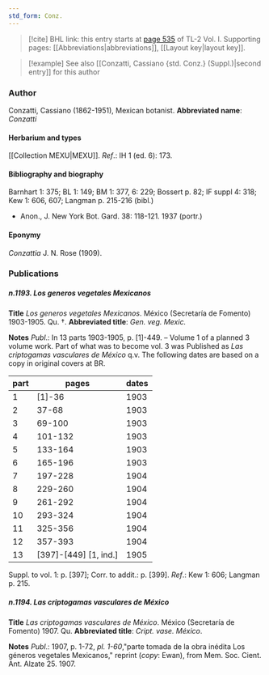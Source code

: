 ```yaml
---
std_form: Conz.
---
```


> [!cite] BHL link: this entry starts at [page 535](https://www.biodiversitylibrary.org/page/33120666) of TL-2 Vol. I.
> Supporting pages: [[Abbreviations|abbreviations]], [[Layout key|layout key]].

> [!example] See also [[Conzatti, Cassiano {std. Conz.} (Suppl.)|second entry]] for this author

### Author

Conzatti, Cassiano (1862-1951), Mexican botanist. 
**Abbreviated name**: *Conzatti*

#### Herbarium and types

[[Collection MEXU|MEXU]].
*Ref*.: IH 1 (ed. 6): 173.

#### Bibliography and biography

Barnhart 1: 375; BL 1: 149; BM 1: 377, 6: 229; Bossert p. 82; IF suppl 4: 318; Kew 1: 606, 607; Langman p. 215-216 (bibl.)
- Anon., J. New York Bot. Gard. 38: 118-121. 1937 (portr.)

#### Eponymy

*Conzattia* J. N. Rose (1909).

### Publications

##### n.1193. Los generos vegetales Mexicanos

**Title**
*Los generos vegetales Mexicanos*. México (Secretaría de Fomento) 1903-1905. Qu. †.
**Abbreviated title**: *Gen. veg. Mexic.*

**Notes**
*Publ*.: In 13 parts 1903-1905, p. \[1\]-449. – Volume 1 of a planned 3 volume work. Part of what was to become vol. 3 was Published as *Las criptogamas vasculares de México* q.v. The following dates are based on a copy in original covers at BR.

|part	|pages	|dates	|
|---	|---	|---	|
|1	|\[1\]-36	|1903	|
|2	|37-68	|1903	|
|3	|69-100	|1903	|
|4	|101-132	|1903	|
|5	|133-164	|1903	|
|6	|165-196	|1903	|
|7	|197-228	|1904|
|8	|229-260	|1904|
|9	|261-292	|1904|
|10	|293-324	|1904|
|11	|325-356	|1904|
|12	|357-393	|1904|
|13	|\[397\]-\[449\] \[1, ind.\]	|1905|

Suppl. to vol. 1: p. \[397\]; Corr. to addit.: p. \[399\].
*Ref*.: Kew 1: 606; Langman p. 215.

##### n.1194. Las criptogamas vasculares de México

**Title**
*Las criptogamas vasculares de México*. México (Secretaría de Fomento) 1907. Qu.
**Abbreviated title**: *Cript. vase. México*.

**Notes**
*Publ*.: 1907, p. 1-72, *pl. 1-60*,"parte tomada de la obra inédita Los géneros vegetales Mexicanos," reprint (*copy*: Ewan), from Mem. Soc. Cient. Ant. Alzate 25. 1907.

